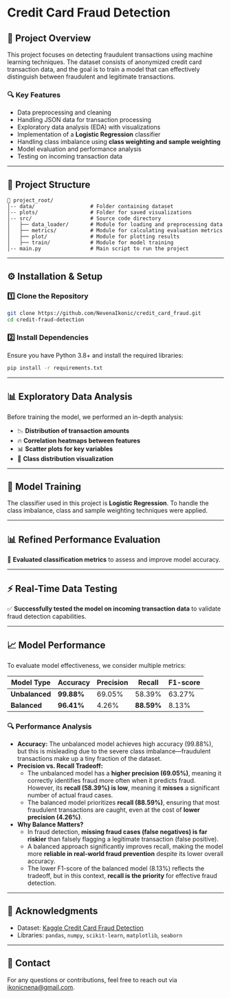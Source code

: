 # Credit Card Fraud Detection

## 📌 Project Overview
This project focuses on detecting fraudulent transactions using machine learning techniques. The dataset consists of anonymized credit card transaction data, and the goal is to train a model that can effectively distinguish between fraudulent and legitimate transactions.

### 🔍 Key Features
- Data preprocessing and cleaning
- Handling JSON data for transaction processing
- Exploratory data analysis (EDA) with visualizations
- Implementation of a **Logistic Regression** classifier
- Handling class imbalance using **class weighting and sample weighting**
- Model evaluation and performance analysis 
- Testing on incoming transaction data 

---

## 📂 Project Structure
```
📁 project_root/
│-- data/                  # Folder containing dataset
│-- plots/                 # Folder for saved visualizations
│-- src/                   # Source code directory
│   ├── data_loader/       # Module for loading and preprocessing data
│   ├── metrics/           # Module for calculating evaluation metrics
│   ├── plot/              # Module for plotting results
│   ├── train/             # Module for model training
│-- main.py                # Main script to run the project
```

---

## ⚙️ Installation & Setup

### 1️⃣ Clone the Repository
```bash
git clone https://github.com/NevenaIkonic/credit_card_fraud.git
cd credit-fraud-detection
```

### 2️⃣ Install Dependencies
Ensure you have Python 3.8+ and install the required libraries:
```bash
pip install -r requirements.txt
```

---

## 📊 Exploratory Data Analysis
Before training the model, we performed an in-depth analysis:
- 📉 **Distribution of transaction amounts**
- 🔥 **Correlation heatmaps between features**
- 📊 **Scatter plots for key variables**
- 🔄 **Class distribution visualization**

---

## 🤖 Model Training
The classifier used in this project is **Logistic Regression**. To handle the class imbalance, class and sample weighting techniques were applied.

---

## 📊 Refined Performance Evaluation
📏 **Evaluated classification metrics** to assess and improve model accuracy.

---

## ⚡ Real-Time Data Testing
✅ **Successfully tested the model on incoming transaction data** to validate fraud detection capabilities.

---

## 📈 Model Performance
To evaluate model effectiveness, we consider multiple metrics:

| Model Type   | Accuracy | Precision | Recall  | F1-score |
|-------------|----------|-----------|---------|-----------|
| **Unbalanced**  | **99.88%** | 69.05% | 58.39% | 63.27% |
| **Balanced**  | **96.41%** | 4.26% | **88.59%** | 8.13% |

### 🔍 Performance Analysis
- **Accuracy:** The unbalanced model achieves high accuracy (99.88%), but this is misleading due to the severe class imbalance—fraudulent transactions make up a tiny fraction of the dataset.  
- **Precision vs. Recall Tradeoff:**  
  - The unbalanced model has a **higher precision (69.05%)**, meaning it correctly identifies fraud more often when it predicts fraud. However, its **recall (58.39%) is low**, meaning it **misses** a significant number of actual fraud cases.  
  - The balanced model prioritizes **recall (88.59%)**, ensuring that most fraudulent transactions are caught, even at the cost of **lower precision (4.26%)**.  
- **Why Balance Matters?**  
  - In fraud detection, **missing fraud cases (false negatives) is far riskier** than falsely flagging a legitimate transaction (false positive).  
  - A balanced approach significantly improves recall, making the model more **reliable in real-world fraud prevention** despite its lower overall accuracy.  
  - The lower F1-score of the balanced model (8.13%) reflects the tradeoff, but in this context, **recall is the priority** for effective fraud detection.  

---

## 🙌 Acknowledgments
- Dataset: [Kaggle Credit Card Fraud Detection](https://www.kaggle.com/mlg-ulb/creditcardfraud)
- Libraries: `pandas`, `numpy`, `scikit-learn`, `matplotlib`, `seaborn`

---

## 📩 Contact
For any questions or contributions, feel free to reach out via ikonicnena@gmail.com.
